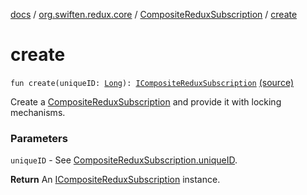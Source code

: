 [docs](../../index.md) / [org.swiften.redux.core](../index.md) / [CompositeReduxSubscription](index.md) / [create](./create.md)

# create

`fun create(uniqueID: `[`Long`](https://kotlinlang.org/api/latest/jvm/stdlib/kotlin/-long/index.html)`): `[`ICompositeReduxSubscription`](../-i-composite-redux-subscription/index.md) [(source)](https://github.com/protoman92/KotlinRedux/tree/master/common/common-core/src/main/kotlin/org/swiften/redux/core/Subscription.kt#L79)

Create a [CompositeReduxSubscription](index.md) and provide it with locking mechanisms.

### Parameters

`uniqueID` - See [CompositeReduxSubscription.uniqueID](unique-i-d.md).

**Return**
An [ICompositeReduxSubscription](../-i-composite-redux-subscription/index.md) instance.

